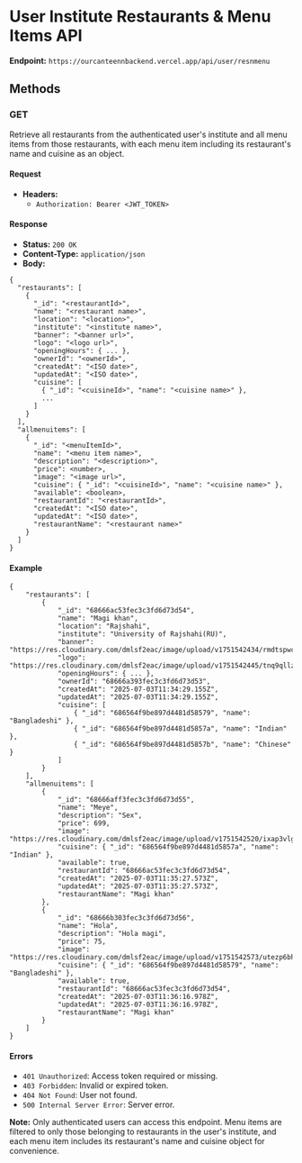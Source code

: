 # User Institute Restaurants & Menu Items API

**Endpoint:** `https://ourcanteennbackend.vercel.app/api/user/resnmenu`

## Methods

### GET
Retrieve all restaurants from the authenticated user's institute and all menu items from those restaurants, with each menu item including its restaurant's name and cuisine as an object.

#### Request
- **Headers:**
  - `Authorization: Bearer <JWT_TOKEN>`

#### Response
- **Status:** `200 OK`
- **Content-Type:** `application/json`
- **Body:**

```
{
  "restaurants": [
    {
      "_id": "<restaurantId>",
      "name": "<restaurant name>",
      "location": "<location>",
      "institute": "<institute name>",
      "banner": "<banner url>",
      "logo": "<logo url>",
      "openingHours": { ... },
      "ownerId": "<ownerId>",
      "createdAt": "<ISO date>",
      "updatedAt": "<ISO date>",
      "cuisine": [
        { "_id": "<cuisineId>", "name": "<cuisine name>" },
        ...
      ]
    }
  ],
  "allmenuitems": [
    {
      "_id": "<menuItemId>",
      "name": "<menu item name>",
      "description": "<description>",
      "price": <number>,
      "image": "<image url>",
      "cuisine": { "_id": "<cuisineId>", "name": "<cuisine name>" },
      "available": <boolean>,
      "restaurantId": "<restaurantId>",
      "createdAt": "<ISO date>",
      "updatedAt": "<ISO date>",
      "restaurantName": "<restaurant name>"
    }
  ]
}
```

#### Example
```
{
    "restaurants": [
        {
            "_id": "68666ac53fec3c3fd6d73d54",
            "name": "Magi khan",
            "location": "Rajshahi",
            "institute": "University of Rajshahi(RU)",
            "banner": "https://res.cloudinary.com/dmlsf2eac/image/upload/v1751542434/rmdtspwco06x8cchgzhn.jpg",
            "logo": "https://res.cloudinary.com/dmlsf2eac/image/upload/v1751542445/tnq9qllzsclapqili55b.jpg",
            "openingHours": { ... },
            "ownerId": "68666a393fec3c3fd6d73d53",
            "createdAt": "2025-07-03T11:34:29.155Z",
            "updatedAt": "2025-07-03T11:34:29.155Z",
            "cuisine": [
                { "_id": "686564f9be897d4481d58579", "name": "Bangladeshi" },
                { "_id": "686564f9be897d4481d5857a", "name": "Indian" },
                { "_id": "686564f9be897d4481d5857b", "name": "Chinese" }
            ]
        }
    ],
    "allmenuitems": [
        {
            "_id": "68666aff3fec3c3fd6d73d55",
            "name": "Meye",
            "description": "Sex",
            "price": 699,
            "image": "https://res.cloudinary.com/dmlsf2eac/image/upload/v1751542520/ixap3vlgk7gknnqmzu9j.jpg",
            "cuisine": { "_id": "686564f9be897d4481d5857a", "name": "Indian" },
            "available": true,
            "restaurantId": "68666ac53fec3c3fd6d73d54",
            "createdAt": "2025-07-03T11:35:27.573Z",
            "updatedAt": "2025-07-03T11:35:27.573Z",
            "restaurantName": "Magi khan"
        },
        {
            "_id": "68666b303fec3c3fd6d73d56",
            "name": "Hola",
            "description": "Hola magi",
            "price": 75,
            "image": "https://res.cloudinary.com/dmlsf2eac/image/upload/v1751542573/utezp6bhqpf71o3czeq6.jpg",
            "cuisine": { "_id": "686564f9be897d4481d58579", "name": "Bangladeshi" },
            "available": true,
            "restaurantId": "68666ac53fec3c3fd6d73d54",
            "createdAt": "2025-07-03T11:36:16.978Z",
            "updatedAt": "2025-07-03T11:36:16.978Z",
            "restaurantName": "Magi khan"
        }
    ]
}
```

#### Errors
- `401 Unauthorized`: Access token required or missing.
- `403 Forbidden`: Invalid or expired token.
- `404 Not Found`: User not found.
- `500 Internal Server Error`: Server error.

**Note:** Only authenticated users can access this endpoint. Menu items are filtered to only those belonging to restaurants in the user's institute, and each menu item includes its restaurant's name and cuisine object for convenience.
